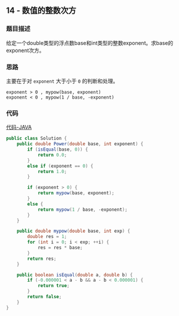 ## 14 - 数值的整数次方

### 题目描述

给定一个double类型的浮点数base和int类型的整数exponent。求base的exponent次方。

### 思路

主要在于对 `exponent` 大于小于 `0` 的判断和处理。
```$xslt
exponent > 0 , mypow(base, exponent)
exponent < 0 , mypow(1 / base, -exponent)
```

### 代码
[代码-JAVA](Solution.java)

```java
public class Solution {
    public double Power(double base, int exponent) {
        if (isEqual(base, 0)) {
            return 0.0;
        }
        else if (exponent == 0) {
            return 1.0;
        }

        if (exponent > 0) {
            return mypow(base, exponent);
        }
        else {
            return mypow(1 / base, -exponent);
        }
    }

    public double mypow(double base, int exp) {
        double res = 1;
        for (int i = 0; i < exp; ++i) {
            res = res * base;
        }
        return res;
    }

    public boolean isEqual(double a, double b) {
        if (-0.000001 < a - b && a - b < 0.000001) {
            return true;
        }
        return false;
    }
}
```